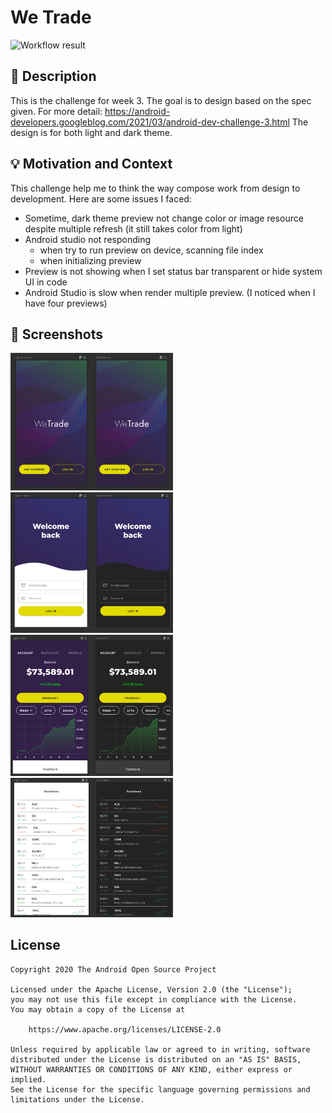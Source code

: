 # We Trade

<!--- Replace <OWNER> with your Github Username and <REPOSITORY> with the name of your repository. -->
<!--- You can find both of these in the url bar when you open your repository in github. -->
![Workflow result](https://github.com/vsay01/android-android-dev-challenge-compose-wetrade/workflows/Check/badge.svg)


## :scroll: Description
This is the challenge for week 3. The goal is to design based on the spec given. For more detail: https://android-developers.googleblog.com/2021/03/android-dev-challenge-3.html
The design is for both light and dark theme.

## :bulb: Motivation and Context
This challenge help me to think the way compose work from design to development.
Here are some issues I faced:
- Sometime, dark theme preview not change color or image resource despite multiple refresh (it still takes color from light)
- Android studio not responding
  - when try to run preview on device, scanning file index
  - when initializing preview 
- Preview is not showing when I set status bar transparent or hide system UI in code
- Android Studio is slow when render multiple preview. (I noticed when I have four previews)


## :camera_flash: Screenshots
<img src="/results/screenshot_1.png" width="260">&emsp;<img src="/results/screenshot_2.png" width="260">&emsp;<img src="/results/screenshot_3.png" width="260">&emsp;<img src="/results/screenshot_4.png" width="260">

## License
```
Copyright 2020 The Android Open Source Project

Licensed under the Apache License, Version 2.0 (the "License");
you may not use this file except in compliance with the License.
You may obtain a copy of the License at

    https://www.apache.org/licenses/LICENSE-2.0

Unless required by applicable law or agreed to in writing, software
distributed under the License is distributed on an "AS IS" BASIS,
WITHOUT WARRANTIES OR CONDITIONS OF ANY KIND, either express or implied.
See the License for the specific language governing permissions and
limitations under the License.
```
